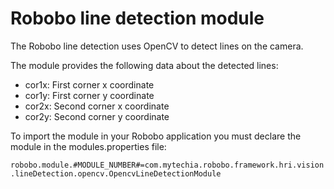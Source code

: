# Robobo line detection module

The Robobo line detection uses OpenCV to detect lines on the camera.


The module provides the following data about the detected lines:

- cor1x: First corner x coordinate
- cor1y: First corner y coordinate
- cor2x: Second corner x coordinate
- cor2y: Second corner y coordinate

To import the module in your Robobo application you must declare the module in the modules.properties file:

`robobo.module.#MODULE_NUMBER#=com.mytechia.robobo.framework.hri.vision.lineDetection.opencv.OpencvLineDetectionModule`
